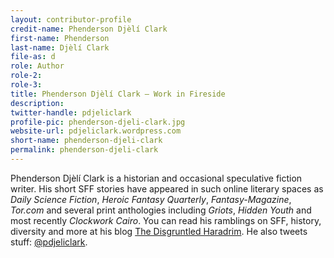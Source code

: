 ```yaml
---
layout: contributor-profile
credit-name: Phenderson Djèlí Clark
first-name: Phenderson
last-name: Djèlí Clark
file-as: d
role: Author
role-2:
role-3:
title: Phenderson Djèlí Clark — Work in Fireside
description:
twitter-handle: pdjeliclark
profile-pic: phenderson-djeli-clark.jpg
website-url: pdjeliclark.wordpress.com
short-name: phenderson-djeli-clark
permalink: phenderson-djeli-clark
---
```

Phenderson Djèlí Clark is a historian and occasional speculative fiction writer. His short SFF stories have appeared in such online literary spaces as _Daily Science Fiction_, _Heroic Fantasy Quarterly_, _Fantasy-Magazine_, _Tor.com_ and several print anthologies including _Griots_, _Hidden Youth_ and most recently _Clockwork Cairo_. You can read his ramblings on SFF, history, diversity and more at his blog [The Disgruntled Haradrim](https://pdjeliclark.wordpress.com). He also tweets stuff: [@pdjeliclark](https://twitter.com/pdjeliclark).
